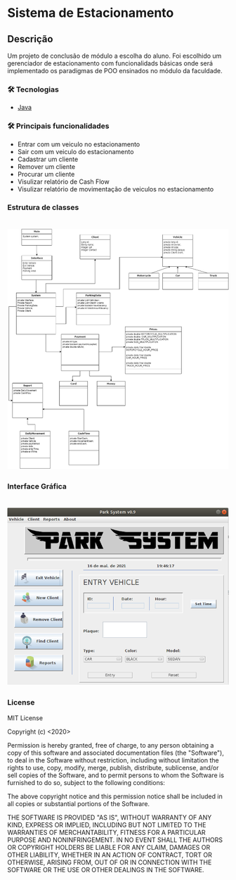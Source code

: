# Sistema de Estacionamento

## Descrição
Um projeto de conclusão de módulo a escolha do aluno. Foi escolhido um gerenciador de estacionamento com funcionalidads básicas onde será implementado os paradigmas de POO ensinados no módulo da faculdade.

### 🛠 Tecnologias
- [Java](https://www.java.com/pt-BR/)

### 🛠 Principais funcionalidades
- Entrar com um veiculo no estacionamento
- Sair com um veiculo do estacionamento
- Cadastrar um cliente
- Remover um cliente
- Procurar um cliente
- Visulizar relatório de Cash Flow
- Visulizar relatório de movimentação de veiculos no estacionamento

### Estrutura de classes
<h1 align="center">
  <img alt="Estrutura de classes" src="./UseFul/estacionamento-Classes.png" />
</h1>

### Interface Gráfica
<h1 align="center">
  <img alt="Estrutura de classes" src="./UseFul/interface.png" />
</h1>

### License
MIT License

Copyright (c) <2020> <Seu Nome>

Permission is hereby granted, free of charge, to any person obtaining a copy
of this software and associated documentation files (the "Software"), to deal
in the Software without restriction, including without limitation the rights
to use, copy, modify, merge, publish, distribute, sublicense, and/or sell
copies of the Software, and to permit persons to whom the Software is
furnished to do so, subject to the following conditions:

The above copyright notice and this permission notice shall be included in all
copies or substantial portions of the Software.

THE SOFTWARE IS PROVIDED "AS IS", WITHOUT WARRANTY OF ANY KIND, EXPRESS OR
IMPLIED, INCLUDING BUT NOT LIMITED TO THE WARRANTIES OF MERCHANTABILITY,
FITNESS FOR A PARTICULAR PURPOSE AND NONINFRINGEMENT. IN NO EVENT SHALL THE
AUTHORS OR COPYRIGHT HOLDERS BE LIABLE FOR ANY CLAIM, DAMAGES OR OTHER
LIABILITY, WHETHER IN AN ACTION OF CONTRACT, TORT OR OTHERWISE, ARISING FROM,
OUT OF OR IN CONNECTION WITH THE SOFTWARE OR THE USE OR OTHER DEALINGS IN THE
SOFTWARE.

